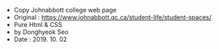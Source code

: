 * Copy Johnabbott college web page
* Original : https://www.johnabbott.qc.ca/student-life/student-spaces/
* Pure Html & CSS
* by Donghyeok Seo
* Date : 2019. 10. 02